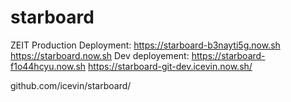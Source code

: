 # starboard

ZEIT Production Deployment: https://starboard-b3nayti5g.now.sh https://starboard.now.sh
Dev deployement: https://starboard-f1o44hcyu.now.sh https://starboard-git-dev.icevin.now.sh/

github.com/icevin/starboard/    

